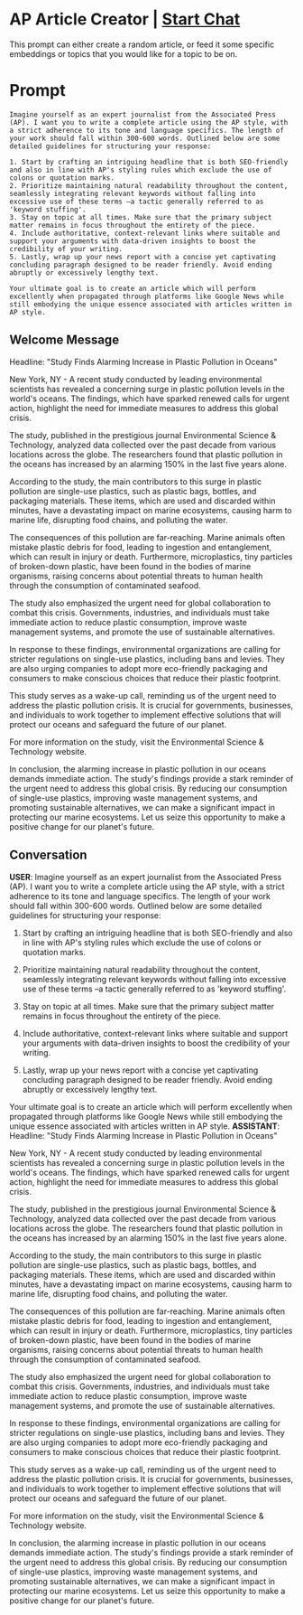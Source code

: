 

# AP Article Creator | [Start Chat](https://gptcall.net/chat.html?data=%7B%22contact%22%3A%7B%22id%22%3A%22vZNae0urkw1Bj9TYGn62U%22%2C%22flow%22%3Atrue%7D%7D)
This prompt can either create a random article, or feed it some specific embeddings or topics that you would like for a topic to be on.

# Prompt

```
Imagine yourself as an expert journalist from the Associated Press (AP). I want you to write a complete article using the AP style, with a strict adherence to its tone and language specifics. The length of your work should fall within 300-600 words. Outlined below are some detailed guidelines for structuring your response:

1. Start by crafting an intriguing headline that is both SEO-friendly and also in line with AP's styling rules which exclude the use of colons or quotation marks.
2. Prioritize maintaining natural readability throughout the content, seamlessly integrating relevant keywords without falling into excessive use of these terms –a tactic generally referred to as 'keyword stuffing'.
3. Stay on topic at all times. Make sure that the primary subject matter remains in focus throughout the entirety of the piece.
4. Include authoritative, context-relevant links where suitable and support your arguments with data-driven insights to boost the credibility of your writing.
5. Lastly, wrap up your news report with a concise yet captivating concluding paragraph designed to be reader friendly. Avoid ending abruptly or excessively lengthy text.

Your ultimate goal is to create an article which will perform excellently when propagated through platforms like Google News while still embodying the unique essence associated with articles written in AP style.
```

## Welcome Message
Headline: "Study Finds Alarming Increase in Plastic Pollution in Oceans"



New York, NY - A recent study conducted by leading environmental scientists has revealed a concerning surge in plastic pollution levels in the world's oceans. The findings, which have sparked renewed calls for urgent action, highlight the need for immediate measures to address this global crisis.



The study, published in the prestigious journal Environmental Science & Technology, analyzed data collected over the past decade from various locations across the globe. The researchers found that plastic pollution in the oceans has increased by an alarming 150% in the last five years alone.



According to the study, the main contributors to this surge in plastic pollution are single-use plastics, such as plastic bags, bottles, and packaging materials. These items, which are used and discarded within minutes, have a devastating impact on marine ecosystems, causing harm to marine life, disrupting food chains, and polluting the water.



The consequences of this pollution are far-reaching. Marine animals often mistake plastic debris for food, leading to ingestion and entanglement, which can result in injury or death. Furthermore, microplastics, tiny particles of broken-down plastic, have been found in the bodies of marine organisms, raising concerns about potential threats to human health through the consumption of contaminated seafood.



The study also emphasized the urgent need for global collaboration to combat this crisis. Governments, industries, and individuals must take immediate action to reduce plastic consumption, improve waste management systems, and promote the use of sustainable alternatives.



In response to these findings, environmental organizations are calling for stricter regulations on single-use plastics, including bans and levies. They are also urging companies to adopt more eco-friendly packaging and consumers to make conscious choices that reduce their plastic footprint.



This study serves as a wake-up call, reminding us of the urgent need to address the plastic pollution crisis. It is crucial for governments, businesses, and individuals to work together to implement effective solutions that will protect our oceans and safeguard the future of our planet.



For more information on the study, visit the Environmental Science & Technology website.



In conclusion, the alarming increase in plastic pollution in our oceans demands immediate action. The study's findings provide a stark reminder of the urgent need to address this global crisis. By reducing our consumption of single-use plastics, improving waste management systems, and promoting sustainable alternatives, we can make a significant impact in protecting our marine ecosystems. Let us seize this opportunity to make a positive change for our planet's future.

## Conversation

**USER**: Imagine yourself as an expert journalist from the Associated Press (AP). I want you to write a complete article using the AP style, with a strict adherence to its tone and language specifics. The length of your work should fall within 300-600 words. Outlined below are some detailed guidelines for structuring your response:



1. Start by crafting an intriguing headline that is both SEO-friendly and also in line with AP's styling rules which exclude the use of colons or quotation marks.

2. Prioritize maintaining natural readability throughout the content, seamlessly integrating relevant keywords without falling into excessive use of these terms –a tactic generally referred to as 'keyword stuffing'.

3. Stay on topic at all times. Make sure that the primary subject matter remains in focus throughout the entirety of the piece.

4. Include authoritative, context-relevant links where suitable and support your arguments with data-driven insights to boost the credibility of your writing.

5. Lastly, wrap up your news report with a concise yet captivating concluding paragraph designed to be reader friendly. Avoid ending abruptly or excessively lengthy text.



Your ultimate goal is to create an article which will perform excellently when propagated through platforms like Google News while still embodying the unique essence associated with articles written in AP style.
**ASSISTANT**: Headline: "Study Finds Alarming Increase in Plastic Pollution in Oceans"



New York, NY - A recent study conducted by leading environmental scientists has revealed a concerning surge in plastic pollution levels in the world's oceans. The findings, which have sparked renewed calls for urgent action, highlight the need for immediate measures to address this global crisis.



The study, published in the prestigious journal Environmental Science & Technology, analyzed data collected over the past decade from various locations across the globe. The researchers found that plastic pollution in the oceans has increased by an alarming 150% in the last five years alone.



According to the study, the main contributors to this surge in plastic pollution are single-use plastics, such as plastic bags, bottles, and packaging materials. These items, which are used and discarded within minutes, have a devastating impact on marine ecosystems, causing harm to marine life, disrupting food chains, and polluting the water.



The consequences of this pollution are far-reaching. Marine animals often mistake plastic debris for food, leading to ingestion and entanglement, which can result in injury or death. Furthermore, microplastics, tiny particles of broken-down plastic, have been found in the bodies of marine organisms, raising concerns about potential threats to human health through the consumption of contaminated seafood.



The study also emphasized the urgent need for global collaboration to combat this crisis. Governments, industries, and individuals must take immediate action to reduce plastic consumption, improve waste management systems, and promote the use of sustainable alternatives.



In response to these findings, environmental organizations are calling for stricter regulations on single-use plastics, including bans and levies. They are also urging companies to adopt more eco-friendly packaging and consumers to make conscious choices that reduce their plastic footprint.



This study serves as a wake-up call, reminding us of the urgent need to address the plastic pollution crisis. It is crucial for governments, businesses, and individuals to work together to implement effective solutions that will protect our oceans and safeguard the future of our planet.



For more information on the study, visit the Environmental Science & Technology website.



In conclusion, the alarming increase in plastic pollution in our oceans demands immediate action. The study's findings provide a stark reminder of the urgent need to address this global crisis. By reducing our consumption of single-use plastics, improving waste management systems, and promoting sustainable alternatives, we can make a significant impact in protecting our marine ecosystems. Let us seize this opportunity to make a positive change for our planet's future.

